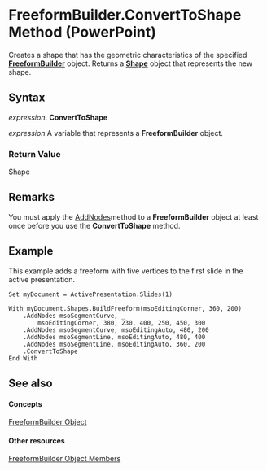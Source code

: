
# FreeformBuilder.ConvertToShape Method (PowerPoint)

Creates a shape that has the geometric characteristics of the specified  **[FreeformBuilder](fa188c8b-0781-dc9d-dd8d-3fc24c02d086.md)** object. Returns a **[Shape](1da93849-99e0-827e-ced3-c6cf7f8569f3.md)** object that represents the new shape.


## Syntax

 _expression_. **ConvertToShape**

 _expression_ A variable that represents a **FreeformBuilder** object.


### Return Value

Shape


## Remarks

You must apply the [AddNodes](4022d4cd-796b-8917-7265-d97bff5282ef.md)method to a  **FreeformBuilder** object at least once before you use the **ConvertToShape** method.


## Example

This example adds a freeform with five vertices to the first slide in the active presentation.


```
Set myDocument = ActivePresentation.Slides(1)

With myDocument.Shapes.BuildFreeform(msoEditingCorner, 360, 200)
    .AddNodes msoSegmentCurve, _
        msoEditingCorner, 380, 230, 400, 250, 450, 300
    .AddNodes msoSegmentCurve, msoEditingAuto, 480, 200
    .AddNodes msoSegmentLine, msoEditingAuto, 480, 400
    .AddNodes msoSegmentLine, msoEditingAuto, 360, 200
    .ConvertToShape
End With
```


## See also


#### Concepts


[FreeformBuilder Object](fa188c8b-0781-dc9d-dd8d-3fc24c02d086.md)
#### Other resources


[FreeformBuilder Object Members](2673b640-8aec-1af4-55fd-38d0ad4c9381.md)
